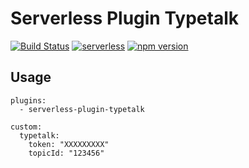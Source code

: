 Serverless Plugin Typetalk
===

[![Build Status](https://travis-ci.com/is2ei/serverless-plugin-typetalk.svg?branch=master)][travis]
[![serverless](http://public.serverless.com/badges/v3.svg)](http://www.serverless.com)
[![npm version](https://img.shields.io/npm/v/serverless-plugin-typetalk.svg)][npm]

[travis]: https://travis-ci.com/is2ei/serverless-plugin-typetalk
[npm]: https://badge.fury.io/js/serverless-plugin-typetalk

## Usage

```
plugins:
  - serverless-plugin-typetalk

custom:
  typetalk:
    token: "XXXXXXXXX"
    topicId: "123456"
```
